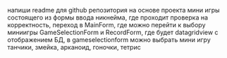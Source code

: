 напиши readme для github репозитория на основе проекта мини игры состоящего из формы ввода никнейма, где проходит проверка на корректность, переход в MainForm, где можно перейти к выбору миниигры GameSelectionForm и RecordForm, где будет datagridview с отображением БД, в gameselectionform можно выбрать мини игру танчики, змейка, арканоид, гоночки, тетрис
